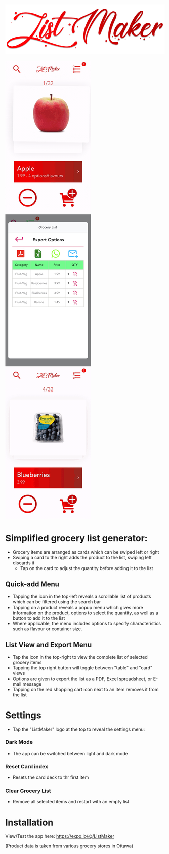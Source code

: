 ![](Logo.png) 
----------------------------------

![](v4.gif) ![](listedit.jpeg) ![](darkmode.gif)

# Simplified grocery list generator:
 - Grocery items are arranged as cards which can be swiped left or right
 - Swiping a card to the right adds the product to the list, swiping left discards it
    - Tap on the card to adjust the quantity before adding it to the list
## Quick-add Menu
 - Tapping the icon in the top-left reveals a scrollable list of products which can be filtered using the search bar
 - Tapping on a product reveals a popup menu which gives more information on the product, options to select the quantity, as well as a button to add it to the list
 - Where applicable, the menu includes options to specify characteristics such as flavour or container size.
## List View and Export Menu
 - Tap the icon in the top-right to view the complete list of selected grocery items
 - Tapping the top right button will toggle between "table" and "card" views
 - Options are given to export the list as a PDF, Excel spreadsheet, or E-mail message
 - Tapping on the red shopping cart icon next to an item removes it from the list
 # Settings
 - Tap the "ListMaker" logo at the top to reveal the settings menu:
 ### Dark Mode
  - The app can be switched between light and dark mode
 ### Reset Card index
 - Resets the card deck to thr first item
 ### Clear Grocery List
 - Remove all selected items and restart with an empty list
 # Installation
 View/Test the app here: https://expo.io/@/ListMaker
    
  (Product data is taken from various grocery stores in Ottawa)
